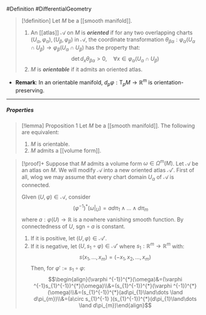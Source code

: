 #Definition #DifferentialGeometry 

> [!definition]
> Let $M$ be a [[smooth manifold]]. 
> 1. An [[atlas]] $\mathcal{A}$ on $M$ is ***oriented*** if for any two overlapping charts $(U_{\alpha},\varphi_{\alpha}),(U_{\beta},\varphi_{\beta})$ in $\mathcal{A}$, the coordinate transformation $\theta_{\beta\alpha}:\varphi_{\alpha}(U_{\alpha}\cap U_{\beta})\to\varphi_{\beta}(U_{\alpha}\cap U_{\beta})$ has the property that: $$\det d_{x}\theta_{\beta\alpha}>0,\quad \forall x\in\varphi_{\alpha}(U_{\alpha}\cap U_{\beta})$$
> 2. $M$ is ***orientable*** if it admits an oriented atlas.
- **Remark**: In an orientable manifold, $d_{p}\varphi:\text{T}_{p}M\to \mathbb{R}^m$ is orientation-preserving.
---
##### Properties
> [!lemma] Proposition 1
> Let $M$ be a [[smooth manifold]]. The following are equivalent:
> 1. $M$ is orientable.
> 2. $M$ admits a [[volume form]].

> [!proof]+
> Suppose that $M$ admits a volume form $\omega\in \Omega^m(M)$. Let $\mathcal{A}$ be an atlas on $M$. We will modify $\mathcal{A}$ into a new oriented atlas $\mathcal{A'}$. First of all, wlog we may assume that every chart domain $U_{\alpha}$ of $\mathcal{A}$ is connected.
> 
> GIven $(U,\varphi)\in \mathcal{A}$, consider 
> $$(\varphi ^{-1})^{*}(\omega|_{U})=ad\pi_{1}\land\dots \land d\pi_{m}$$
> where $a:\varphi(U)\to \mathbb{R}$ is a nowhere vanishing smooth function. By connectedness of $U$, $\text{sgn}\circ a$ is constant. 
> 1. If it is positive, let $(U,\varphi)\in \mathcal{A'}$. 
> 2. If it is negative, let $(U,s_{1}\circ\varphi)\in \mathcal{A'}$ where $s_{1}:\mathbb{R}^m\to \mathbb{R}^m$ with: $$s(x_{1},\dots,x_{m})=(-x_{1},x_{2},\dots,x_{m})$$
>Then, for $\varphi':=s_{1}\circ\varphi$: $$\begin{align}(\varphi ^{-1})^{*}(\omega)&=(\varphi ^{-1}s_{1}^{-1})^{*}(\omega)\\&=(s_{1}^{-1})^{*}(\varphi ^{-1})^{*}(\omega)\\&=(s_{1}^{-1})^{*}(ad\pi_{1}\land\dots \land d\pi_{m})\\&=(a\circ s_{1}^{-1} )(s_{1}^{-1})^{*}(d\pi_{1}\land\dots \land d\pi_{m})\end{align}$$
> 
